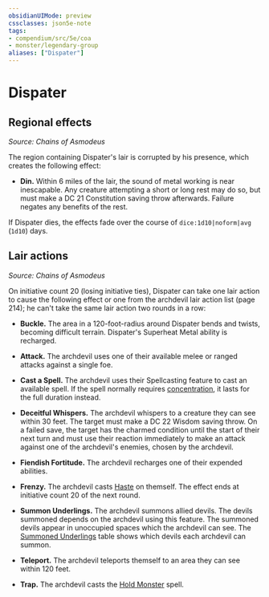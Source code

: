 ```yaml
---
obsidianUIMode: preview
cssclasses: json5e-note
tags:
- compendium/src/5e/coa
- monster/legendary-group
aliases: ["Dispater"]
---
```

# Dispater

## Regional effects
_Source: Chains of Asmodeus_

The region containing Dispater's lair is corrupted by his presence, which creates the following effect:

- **Din.** Within 6 miles of the lair, the sound of metal working is near inescapable. Any creature attempting a short or long rest may do so, but must make a DC 21 Constitution saving throw afterwards. Failure negates any benefits of the rest.  

If Dispater dies, the effects fade over the course of `dice:1d10|noform|avg` (`1d10`) days.

## Lair actions
_Source: Chains of Asmodeus_

On initiative count 20 (losing initiative ties), Dispater can take one lair action to cause the following effect or one from the archdevil lair action list (page 214); he can't take the same lair action two rounds in a row:

- **Buckle.** The area in a 120-foot-radius around Dispater bends and twists, becoming difficult terrain. Dispater's Superheat Metal ability is recharged.  

- **Attack.** The archdevil uses one of their available melee or ranged attacks against a single foe.  
- **Cast a Spell.** The archdevil uses their Spellcasting feature to cast an available spell. If the spell normally requires [concentration](2-Mechanics/CLI/rules/conditions.md#Concentration), it lasts for the full duration instead.  
- **Deceitful Whispers.** The archdevil whispers to a creature they can see within 30 feet. The target must make a DC 22 Wisdom saving throw. On a failed save, the target has the charmed condition until the start of their next turn and must use their reaction immediately to make an attack against one of the archdevil's enemies, chosen by the archdevil.  
- **Fiendish Fortitude.** The archdevil recharges one of their expended abilities.  
- **Frenzy.** The archdevil casts [Haste](2-Mechanics/CLI/spells/haste.md) on themself. The effect ends at initiative count 20 of the next round.  
- **Summon Underlings.** The archdevil summons allied devils. The devils summoned depends on the archdevil using this feature. The summoned devils appear in unoccupied spaces which the archdevil can see. The [Summoned Underlings](2-Mechanics/CLI/tables/archdevil-lair-action-list-summoned-underlings-coa.md) table shows which devils each archdevil can summon.  
- **Teleport.** The archdevil teleports themself to an area they can see within 120 feet.  
- **Trap.** The archdevil casts the [Hold Monster](2-Mechanics/CLI/spells/hold-monster.md) spell.